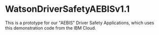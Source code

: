 # WatsonDriverSafetyAEBISv1.1

This is a prototype for our "AEBIS" Driver Safety Applications, which uses this demonstration code from the IBM Cloud.
